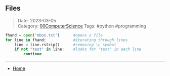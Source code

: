  ## Files
 
>Date: 2023-03-05  
>Category: [00ComputerScience](links/00ComputerScience.md)
>Tags: #python #programming


```python
fhand = open('mbox.txt')      #opens a file
for line in fhand:            #iterating through lines
	line = line.rstrip()      #removing \n symbol
	if not "test" in line:    #looks for "test" in each line
		continue
```

---
- [Home](https://heartthymes.github.io)